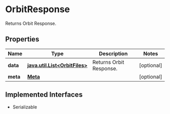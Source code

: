 

# OrbitResponse

Returns Orbit Response.

## Properties

Name | Type | Description | Notes
------------ | ------------- | ------------- | -------------
**data** | [**java.util.List&lt;OrbitFiles&gt;**](OrbitFiles.md) | Returns Orbit Response. |  [optional]
**meta** | [**Meta**](Meta.md) |  |  [optional]


## Implemented Interfaces

* Serializable


